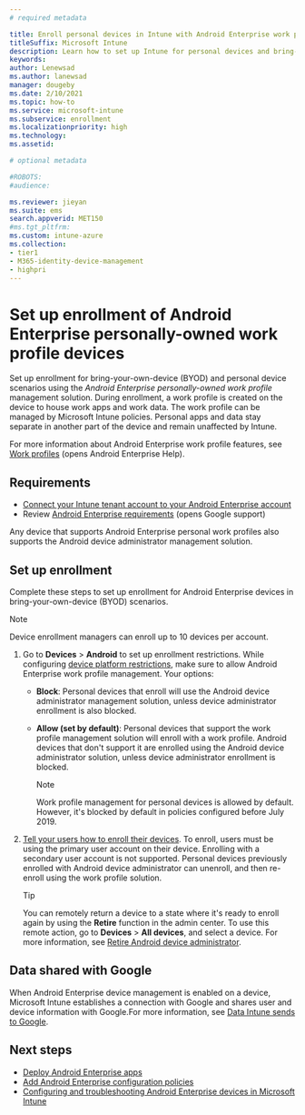 ```yaml
---
# required metadata

title: Enroll personal devices in Intune with Android Enterprise work profile management 
titleSuffix: Microsoft Intune
description: Learn how to set up Intune for personal devices and bring-your-own-device scenarios using Android Enterprise work profile management. 
keywords:
author: Lenewsad
ms.author: lanewsad
manager: dougeby
ms.date: 2/10/2021
ms.topic: how-to
ms.service: microsoft-intune
ms.subservice: enrollment
ms.localizationpriority: high
ms.technology:
ms.assetid: 

# optional metadata

#ROBOTS:
#audience:

ms.reviewer: jieyan
ms.suite: ems
search.appverid: MET150
#ms.tgt_pltfrm:
ms.custom: intune-azure
ms.collection:
- tier1
- M365-identity-device-management
- highpri
---
```


# Set up enrollment of Android Enterprise personally-owned work profile devices

Set up enrollment for bring-your-own-device (BYOD) and personal device scenarios using the *Android Enterprise personally-owned work profile* management solution. During enrollment, a work profile is created on the device to house work apps and work data. The work profile can be managed by Microsoft Intune policies. Personal apps and data stay separate in another part of the device and remain unaffected by Intune. 

For more information about Android Enterprise work profile features, see [Work profiles](https://support.google.com/work/android/answer/9563584) (opens Android Enterprise Help).  

## Requirements  
* [Connect your Intune tenant account to your Android Enterprise account](connect-intune-android-enterprise.md)
* Review [Android Enterprise requirements](https://support.google.com/work/android/answer/6174145?hl=en&ref_topic=6151012) (opens Google support)  

Any device that supports Android Enterprise personal work profiles also supports the Android device administrator management solution.  

## Set up enrollment  

Complete these steps to set up enrollment for Android Enterprise devices in bring-your-own-device (BYOD) scenarios.   

> [!NOTE]
> Device enrollment managers can enroll up to 10 devices per account.     

1. Go to **Devices** > **Android** to set up enrollment restrictions. While configuring [device platform restrictions](create-device-platform-restrictions.md#best-practice---android-platform-restrictions), make sure to allow Android Enterprise work profile management. Your options:    
    - **Block**: Personal devices that enroll will use the Android device administrator management solution, unless device administrator enrollment is also blocked.  
    - **Allow (set by default)**: Personal devices that support the work profile management solution will enroll with a work profile. Android devices that don't support it are enrolled using the Android device administrator solution, unless device administrator enrollment is blocked.  

        > [!NOTE]
        > Work profile management for personal devices is allowed by default. However, it's blocked by default in policies configured before July 2019.   

2. [Tell your users how to enroll their devices](../user-help/enroll-device-android-work-profile.md). To enroll, users must be using the primary user account on their device. Enrolling with a secondary user account is not supported.  Personal devices previously enrolled with Android device administrator can unenroll, and then re-enroll using the work profile solution.  

    > [!TIP]
    > You can remotely return a device to a state where it's ready to enroll again by using the **Retire** function in the admin center. To use this remote action, go to **Devices** > **All devices**, and select a device. For more information, see [Retire Android device administrator](../remote-actions/devices-wipe.md#android-device-administrator).    

## Data shared with Google  

When Android Enterprise device management is enabled on a device, Microsoft Intune establishes a connection with Google and shares user and device information with Google.For more information, see [Data Intune sends to Google](../protect/data-intune-sends-to-google.md).  

## Next steps
- [Deploy Android Enterprise apps](../apps/apps-add-android-for-work.md)
- [Add Android Enterprise configuration policies](../configuration/device-profiles.md) 
- [Configuring and troubleshooting Android Enterprise devices in Microsoft Intune](https://support.microsoft.com/help/4476974)
